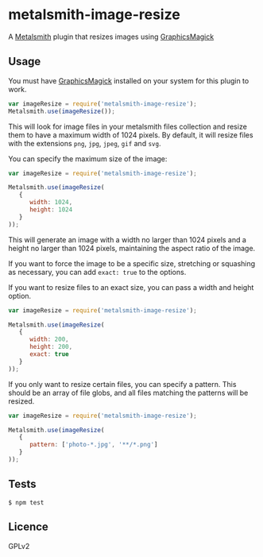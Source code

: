 metalsmith-image-resize
===============

A [Metalsmith](http://metalsmith.io) plugin that resizes images using [GraphicsMagick](http://www.graphicsmagick.org/)

Usage
-----

You must have [GraphicsMagick](http://www.graphicsmagick.org/) installed on your system for this plugin to work.

```javascript
var imageResize = require('metalsmith-image-resize');
Metalsmith.use(imageResize());
```

This will look for image files in your metalsmith files collection and resize them to have a maximum width of 1024 pixels.  By default, it will resize files with the extensions `png`, `jpg`, `jpeg`, `gif` and `svg`.

You can specify the maximum size of the image:

```javascript
var imageResize = require('metalsmith-image-resize');

Metalsmith.use(imageResize(
   { 
      width: 1024,
      height: 1024
   }
));
```

This will generate an image with a width no larger than 1024 pixels and a height no larger than 1024 pixels, maintaining the aspect ratio of the image.

If you want to force the image to be a specific size, stretching or squashing as necessary, you can add `exact: true` to the options.

If you want to resize files to an exact size, you can pass a width and height option.

```javascript
var imageResize = require('metalsmith-image-resize');

Metalsmith.use(imageResize(
   { 
      width: 200,
      height: 200,
      exact: true
   }
));
```

If you only want to resize certain files, you can specify a pattern.  This should be an array of file globs, and all files matching the patterns will be resized.

```javascript
var imageResize = require('metalsmith-image-resize');

Metalsmith.use(imageResize(
   { 
      pattern: ['photo-*.jpg', '**/*.png']
   }
));
```

Tests
-----
   
`$ npm test`
   
Licence
-------

GPLv2
